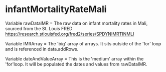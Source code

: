 # infantMortalityRateMali

Variable rawDataIMR = The raw data on infant mortality rates in Mali, sourced from the St. Louis FRED 
                      https://research.stlouisfed.org/fred2/series/SPDYNIMRTINMLI

Variable IMRArray = The 'big' array of arrays. It sits outside of the 'for' loop and is referenced in data.addRows.

Variable dateAndValueArray = This is the 'medium' array within the 'for'loop. It will be populated the dates and values from rawDataIMR.
